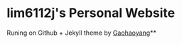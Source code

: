 # lim6112j's Personal Website

Runing on Github + Jekyll theme by [Gaohaoyang](https://github.com/Gaohaoyang/gaohaoyang.github.io)**

